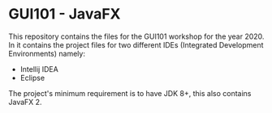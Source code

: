 ﻿# GUI101 - JavaFX

This repository contains the files for the GUI101 workshop for the year 2020.
In it contains the project files for two different IDEs (Integrated Development Environments) namely:

 - Intellij IDEA
 - Eclipse
 
The project's minimum requirement is to have JDK 8+, this also contains JavaFX 2.


